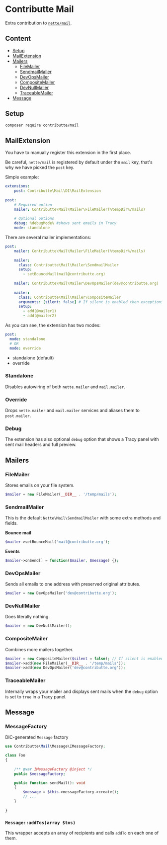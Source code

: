 # Contributte Mail

Extra contribution to [`nette/mail`](https://github.com/nette/mail).

## Content

- [Setup](#setup)
- [MailExtension](#mailextension)
- [Mailers](#mailers)
    - [FileMailer](#filemailer)
    - [SendmailMailer](#sendmailmailer)
    - [DevOpsMailer](#devopsmailer)
    - [CompositeMailer](#compositemailer)
    - [DevNullMailer](#devnullmailer)
    - [TraceableMailer](#traceablemailer)
- [Message](#message)

## Setup

```bash
composer require contributte/mail
```

## MailExtension

You have to manually register this extension in the first place.

Be careful, `nette/mail` is registered by default under the `mail` key, that's why we have picked the `post` key.

Simple example:
```yaml
extensions:
    post: Contributte\Mail\DI\MailExtension
    
post:
    # Required option
    mailer: Contributte\Mail\Mailer\FileMailer(%tempDir%/mails)
    
    # Optional options
    debug: %debugMode% #shows sent emails in Tracy
    mode: standalone

```

There are several mailer implementations:

```yaml
post:
    mailer: Contributte\Mail\Mailer\FileMailer(%tempDir%/mails)
    
    mailer:
      class: Contributte\Mail\Mailer\SendmailMailer
      setup:
        - setBounceMail(mail@contributte.org)
        
    mailer: Contributte\Mail\Mailer\DevOpsMailer(dev@contributte.org)
    
    mailer:
      class: Contributte\Mail\Mailer\CompositeMailer
      arguments: [silent: false] # If silent is enabled then exceptions from mailers are catched
      setup:
        - add(@mailer1)
        - add(@mailer2)
```

As you can see, the extension has two modes:

```yaml
post:
  mode: standalone
  # OR
  mode: override
```

- standalone (default)
- override 

### Standalone 

Disables autowiring of both `nette.mailer` and `mail.mailer`.

### Override

Drops `nette.mailer` and `mail.mailer` services and aliases them to `post.mailer`.

### Debug

The extension has also optional `debug` option that shows a Tracy panel with sent mail headers and full preview.

## Mailers

### FileMailer

Stores emails on your file system.

```php
$mailer = new FileMailer(__DIR__ . '/temp/mails');
```

### SendmailMailer

This is the default `Nette\Mail\SendmailMailer` with some extra methods and fields.

**Bounce mail**

```php
$mailer->setBounceMail('mail@contributte.org');
```

**Events**

```php
$mailer->onSend[] = function($mailer, $message) {};
```

### DevOpsMailer

Sends all emails to one address with preserved original attributes.

```php
$mailer = new DevOpsMailer('dev@contributte.org');
```

### DevNullMailer

Does literally nothing.

```php
$mailer = new DevNullMailer();
```

### CompositeMailer

Combines more mailers together.

```php
$mailer = new CompositeMailer($silent = false); // If silent is enabled then exceptions from mailers are caught
$mailer->add(new FileMailer(__DIR__ . '/temp/mails'));
$mailer->add(new DevOpsMailer('dev@contributte.org'));
```

### TraceableMailer

Internally wraps your mailer and displays sent mails when the `debug` option is set to `true` in a Tracy panel. 

## Message

### MessageFactory

DIC-generated `Message` factory

```php
use Contributte\Mail\Message\IMessageFactory;

class Foo
{
	
    /** @var IMessageFactory @inject */
    public $messageFactory;

    public function sendMail(): void 
    {
        $message = $this->messageFactory->create();
        // ...
    }
	
}
```

### `Message::addTos(array $tos)`

This wrapper accepts an array of recipients and calls `addTo` on each one of them.
